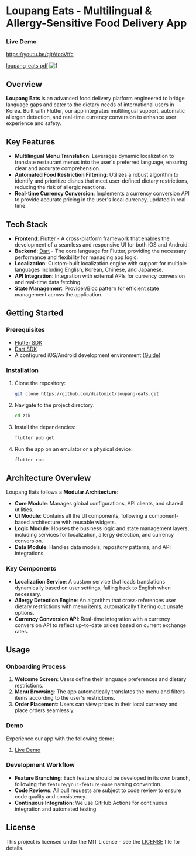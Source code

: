# Loupang Eats - Multilingual & Allergy-Sensitive Food Delivery App
### Live Demo
https://youtu.be/qjtAtooVffc

[loupang_eats.pdf](https://github.com/user-attachments/files/16738657/loupang_eats.pdf)
![1](https://github.com/user-attachments/assets/6894120a-4e4b-414b-801f-5fef93e4ea4e)


## Overview

**Loupang Eats** is an advanced food delivery platform engineered to bridge language gaps and cater to the dietary needs of international users in Korea. Built with Flutter, our app integrates multilingual support, automatic allergen detection, and real-time currency conversion to enhance user experience and safety.

## Key Features

- **Multilingual Menu Translation**: Leverages dynamic localization to translate restaurant menus into the user's preferred language, ensuring clear and accurate comprehension.
- **Automated Food Restriction Filtering**: Utilizes a robust algorithm to identify and prioritize dishes that meet user-defined dietary restrictions, reducing the risk of allergic reactions.
- **Real-time Currency Conversion**: Implements a currency conversion API to provide accurate pricing in the user's local currency, updated in real-time.

## Tech Stack

- **Frontend**: [Flutter](https://flutter.dev/) - A cross-platform framework that enables the development of a seamless and responsive UI for both iOS and Android.
- **Backend**: [Dart](https://dart.dev/) - The core language for Flutter, providing the necessary performance and flexibility for managing app logic.
- **Localization**: Custom-built localization engine with support for multiple languages including English, Korean, Chinese, and Japanese.
- **API Integration**: Integration with external APIs for currency conversion and real-time data fetching.
- **State Management**: Provider/Bloc pattern for efficient state management across the application.

## Getting Started

### Prerequisites

- [Flutter SDK](https://flutter.dev/docs/get-started/install)
- [Dart SDK](https://dart.dev/get-dart)
- A configured iOS/Android development environment ([Guide](https://flutter.dev/docs/get-started/editor))

### Installation

1. Clone the repository:
   ```bash
   git clone https://github.com/diatomicC/loupang-eats.git
   ```
2. Navigate to the project directory:
   ```bash
   cd zzk
   ```
3. Install the dependencies:
   ```bash
   flutter pub get
   ```
4. Run the app on an emulator or a physical device:
   ```bash
   flutter run
   ```

## Architecture Overview

Loupang Eats follows a **Modular Architecture**:

- **Core Module**: Manages global configurations, API clients, and shared utilities.
- **UI Module**: Contains all the UI components, following a component-based architecture with reusable widgets.
- **Logic Module**: Houses the business logic and state management layers, including services for localization, allergy detection, and currency conversion.
- **Data Module**: Handles data models, repository patterns, and API integrations.

### Key Components

- **Localization Service**: A custom service that loads translations dynamically based on user settings, falling back to English when necessary.
- **Allergy Detection Engine**: An algorithm that cross-references user dietary restrictions with menu items, automatically filtering out unsafe options.
- **Currency Conversion API**: Real-time integration with a currency conversion API to reflect up-to-date prices based on current exchange rates.

## Usage

### Onboarding Process

1. **Welcome Screen**: Users define their language preferences and dietary restrictions.
2. **Menu Browsing**: The app automatically translates the menu and filters items according to the user's restrictions.
3. **Order Placement**: Users can view prices in their local currency and place orders seamlessly.

### Demo

Experience our app with the following demo:

1. [Live Demo](https://youtu.be/qjtAtooVffc)


### Development Workflow

- **Feature Branching**: Each feature should be developed in its own branch, following the `feature/your-feature-name` naming convention.
- **Code Reviews**: All pull requests are subject to code review to ensure code quality and consistency.
- **Continuous Integration**: We use GitHub Actions for continuous integration and automated testing.

## License

This project is licensed under the MIT License - see the [LICENSE](LICENSE) file for details.
